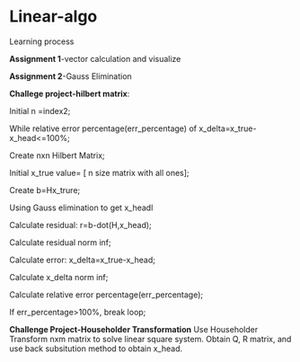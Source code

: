 # Linear-algo
Learning process

**Assignment 1**-vector calculation and visualize

**Assignment 2**-Gauss Elimination

**Challege project-hilbert matrix**:

Initial n =index2;

While relative error percentage(err_percentage) of x_delta=x_true-x_head<=100%;

Create nxn Hilbert Matrix;

Initial x_true value= [ n size matrix with all ones];

Create b=Hx_trure;

Using Gauss elimination to get x_headl

Calculate residual: r=b-dot(H,x_head);

Calculate residual norm inf;

Calculate error: x_delta=x_true-x_head;

Calculate x_delta norm inf;

Calculate relative error percentage(err_percentage);

If err_percentage>100%, break loop;

**Challenge Project-Householder Transformation**
Use Householder Transform nxm matrix to solve linear square system.
Obtain Q, R matrix, and use back subsitution method to obtain x_head.
